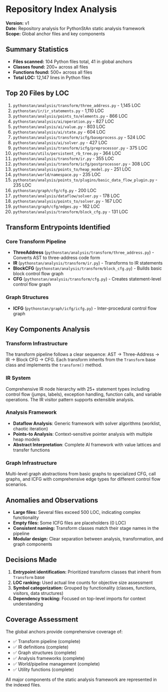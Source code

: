 # Repository Index Analysis

**Version:** v1  
**Date:** Repository analysis for PythonStAn static analysis framework  
**Scope:** Global anchor files and key components  

## Summary Statistics

- **Files scanned:** 104 Python files total, 41 in global anchors
- **Classes found:** 200+ across all files  
- **Functions found:** 500+ across all files
- **Total LOC:** 12,147 lines in Python files

## Top 20 Files by LOC

1. `pythonstan/analysis/transform/three_address.py` - 1,145 LOC
2. `pythonstan/ir/ir_statements.py` - 1,110 LOC  
3. `pythonstan/analysis/points_to/elements.py` - 866 LOC
4. `pythonstan/analysis/ai/operation.py` - 827 LOC
5. `pythonstan/analysis/ai/value.py` - 803 LOC
6. `pythonstan/analysis/ai/state.py` - 604 LOC
7. `pythonstan/analysis/transform/icfg/baseprocess.py` - 524 LOC
8. `pythonstan/analysis/ai/solver.py` - 427 LOC
9. `pythonstan/analysis/transform/icfg/preprocessor.py` - 375 LOC
10. `pythonstan/utils/persistent_rb_tree.py` - 364 LOC
11. `pythonstan/analysis/transform/ir.py` - 355 LOC
12. `pythonstan/analysis/transform/icfg/postprocessor.py` - 308 LOC
13. `pythonstan/analysis/points_to/heap_model.py` - 251 LOC
14. `pythonstan/world/namespace.py` - 235 LOC
15. `pythonstan/analysis/points_to/plugins/basic_data_flow_plugin.py` - 235 LOC
16. `pythonstan/graph/cfg/cfg.py` - 200 LOC
17. `pythonstan/analysis/dataflow/solver.py` - 178 LOC
18. `pythonstan/analysis/points_to/solver.py` - 167 LOC
19. `pythonstan/graph/cfg/edges.py` - 162 LOC
20. `pythonstan/analysis/transform/block_cfg.py` - 131 LOC

## Transform Entrypoints Identified

### Core Transform Pipeline
- **ThreeAddress** (`pythonstan/analysis/transform/three_address.py`) - Converts AST to three-address code form
- **IR** (`pythonstan/analysis/transform/ir.py`) - Transforms to IR statements
- **BlockCFG** (`pythonstan/analysis/transform/block_cfg.py`) - Builds basic block control flow graph  
- **CFG** (`pythonstan/analysis/transform/cfg.py`) - Creates statement-level control flow graph

### Graph Structures
- **ICFG** (`pythonstan/graph/icfg/icfg.py`) - Inter-procedural control flow graph

## Key Components Analysis

### Transform Infrastructure
The transform pipeline follows a clear sequence: AST → Three-Address → IR → Block CFG → CFG. Each transform inherits from the `Transform` base class and implements the `transform()` method.

### IR System
Comprehensive IR node hierarchy with 25+ statement types including control flow (jumps, labels), exception handling, function calls, and variable operations. The IR visitor pattern supports extensible analysis.

### Analysis Framework  
- **Dataflow Analysis**: Generic framework with solver algorithms (worklist, chaotic iteration)
- **Points-to Analysis**: Context-sensitive pointer analysis with multiple heap models
- **Abstract Interpretation**: Complete AI framework with value lattices and transfer functions

### Graph Infrastructure
Multi-level graph abstractions from basic graphs to specialized CFG, call graphs, and ICFG with comprehensive edge types for different control flow scenarios.

## Anomalies and Observations

- **Large files:** Several files exceed 500 LOC, indicating complex functionality
- **Empty files:** Some ICFG files are placeholders (0 LOC)
- **Consistent naming:** Transform classes match their stage names in the pipeline
- **Modular design:** Clear separation between analysis, transformation, and graph components

## Decisions Made

1. **Entrypoint identification:** Prioritized transform classes that inherit from `Transform` base
2. **LOC ranking:** Used actual line counts for objective size assessment  
3. **Symbol categorization:** Grouped by functionality (classes, functions, visitors, data structures)
4. **Dependency tracking:** Focused on top-level imports for context understanding

## Coverage Assessment

The global anchors provide comprehensive coverage of:
- ✅ Transform pipeline (complete)
- ✅ IR definitions (complete) 
- ✅ Graph structures (complete)
- ✅ Analysis frameworks (complete)
- ✅ World/pipeline management (complete)
- ✅ Utility functions (complete)

All major components of the static analysis framework are represented in the indexed files.
